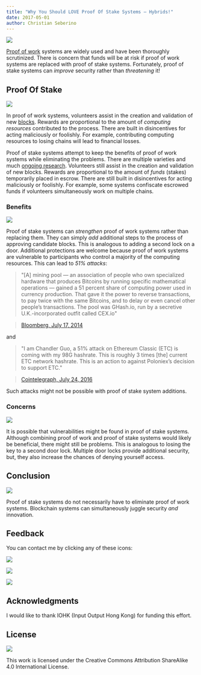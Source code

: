 ```yaml
---
title: "Why You Should LOVE Proof Of Stake Systems — Hybrids!"
date: 2017-05-01
author: Christian Seberino
---
```


![](./0*TCSJ3Q0BMHx5tF8E.jpg)

[Proof of
work](https://steemit.com/etc/@cseberino/let-s-admit-blockchains-are-weird-an-introduction-to-the-strangeness)
systems are widely used and have been thoroughly scrutinized. There is concern
that funds will be at risk if proof of work systems are replaced with proof of
stake systems. Fortunately, proof of stake systems can *improve* security rather
than *threatening* it!

## Proof Of Stake

![](./0*mf8PsX4EY9YMwj61.jpg)

In proof of work systems, volunteers assist in the creation and validation of
new
[blocks](https://medium.com/@cseberino/ethereum-classic-blocks-explained-the-three-categories-33b20785013c).
Rewards are proportional to the amount of *computing resources* contributed to
the process. There are built in disincentives for acting maliciously or
foolishly. For example, contributing computing resources to losing chains will
lead to financial losses.

Proof of stake systems attempt to keep the benefits of proof of work systems
while eliminating the problems. There are multiple varieties and much [ongoing
research](http://eprint.iacr.org/2017/232.pdf). Volunteers still assist in the
creation and validation of new blocks. Rewards are proportional to the amount of
*funds* (stakes) temporarily placed in escrow. There are still built in
disincentives for acting maliciously or foolishly. For example, some systems
confiscate escrowed funds if volunteers simultaneously work on multiple chains.

### Benefits

![](./0*o3cDS0DXPCsQa75m.jpg)

Proof of stake systems can *strengthen* proof of work systems rather than
replacing them. They can simply *add* additional steps to the process of
approving candidate blocks. This is analogous to adding a second lock on a door.
Additional protections are welcome because proof of work systems are vulnerable
to participants who control a majority of the computing resources. This can lead
to *51% attacks*:

> "[A] mining pool — an association of people who own specialized hardware that
> produces Bitcoins by running specific mathematical operations — gained a 51
percent share of computing power used in currency production. That gave it the
power to reverse transactions, to pay twice with the same Bitcoins, and to delay
or even cancel other people’s transactions. The pool was GHash.io, run by a
secretive U.K.-incorporated outfit called CEX.io"

> [Bloomberg, July 17,
> 2014](https://www.bloomberg.com/view/articles/2014-07-17/trust-will-kill-bitcoin)

and

> "I am Chandler Guo, a 51% attack on Ethereum Classic (ETC) is coming with my
> 98G hashrate. This is roughly 3 times [the] current ETC network hashrate. This
is an action to against Poloniex’s decision to support ETC."

> [Cointelegraph, July 24,
> 2016](https://cointelegraph.com/news/realm-of-ethereum-splits-into-two-coins-volume-hashrate-of-etc-surges)

Such attacks might not be possible with proof of stake system additions.

### Concerns

![](./0*O_ngdM_tp4uzOFvA.jpg)

It is possible that vulnerabilities might be found in proof of stake systems.
Although combining proof of work and proof of stake systems would likely be
beneficial, there might still be problems. This is analogous to losing the key
to a second door lock. Multiple door locks provide additional security, but,
they also increase the chances of denying yourself access.

## Conclusion

![](./0*DOkdlqd73UHBDWZj.png)

Proof of stake systems do not necessarily have to eliminate proof of work
systems. Blockchain systems can simultaneously juggle security *and* innovation.

## Feedback

You can contact me by clicking any of these icons:

![](./0*cB1Yj6Xct58IQ8vE.png)

![](./0*ofPrim7g7Z4s8MyC.png)

![](./0*pInE9rfjbCmZujdP.png)

## Acknowledgments

I would like to thank IOHK (Input Output Hong Kong) for funding this effort.

## License

![](./0*GohSlN8oSGd-FcXX.png)

This work is licensed under the Creative Commons Attribution ShareAlike 4.0
International License.
